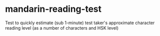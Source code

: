 # mandarin-reading-test
Test to quickly estimate (sub 1-minute) test taker's approximate character reading level (as a number of characters and HSK level)